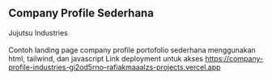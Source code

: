 ## Company Profile Sederhana
Jujutsu Industries
<br>
<br>
Contoh landing page company profile portofolio sederhana menggunakan html, tailwind, dan javascript
Link deployment untuk akses https://company-profile-industries-gi2od5rno-rafiakmaaalzs-projects.vercel.app
